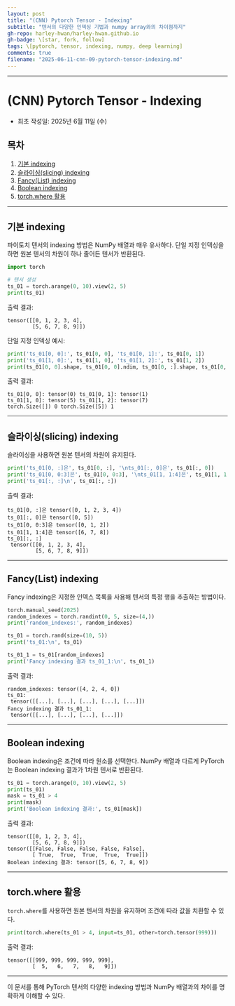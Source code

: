 ```yaml
---
layout: post
title: "(CNN) Pytorch Tensor - Indexing"
subtitle: "텐서의 다양한 인덱싱 기법과 numpy array와의 차이점까지"
gh-repo: harley-hwan/harley-hwan.github.io
gh-badge: \[star, fork, follow]
tags: \[pytorch, tensor, indexing, numpy, deep learning]
comments: true
filename: "2025-06-11-cnn-09-pytorch-tensor-indexing.md"
---
```


--------------------------------------------------------

# (CNN) Pytorch Tensor - Indexing

* 최초 작성일: 2025년 6월 11일 (수)

## 목차

1. [기본 indexing](#기본-indexing)
2. [슬라이싱(slicing) indexing](#슬라이싱slicing-indexing)
3. [Fancy(List) indexing](#fancylist-indexing)
4. [Boolean indexing](#boolean-indexing)
5. [torch.where 활용](#torchwhere-활용)

---

## 기본 indexing

파이토치 텐서의 indexing 방법은 NumPy 배열과 매우 유사하다. 단일 지정 인덱싱을 하면 원본 텐서의 차원이 하나 줄어든 텐서가 반환된다.

```python
import torch

# 텐서 생성
ts_01 = torch.arange(0, 10).view(2, 5)
print(ts_01)
```

출력 결과:

```
tensor([[0, 1, 2, 3, 4],
        [5, 6, 7, 8, 9]])
```

단일 지정 인덱싱 예시:

```python
print('ts_01[0, 0]:', ts_01[0, 0], 'ts_01[0, 1]:', ts_01[0, 1])
print('ts_01[1, 0]:', ts_01[1, 0], 'ts_01[1, 2]:', ts_01[1, 2])
print(ts_01[0, 0].shape, ts_01[0, 0].ndim, ts_01[0, :].shape, ts_01[0, :].ndim)
```

출력 결과:

```
ts_01[0, 0]: tensor(0) ts_01[0, 1]: tensor(1)
ts_01[1, 0]: tensor(5) ts_01[1, 2]: tensor(7)
torch.Size([]) 0 torch.Size([5]) 1
```

---

## 슬라이싱(slicing) indexing

슬라이싱을 사용하면 원본 텐서의 차원이 유지된다.

```python
print('ts_01[0, :]은', ts_01[0, :], '\nts_01[:, 0]은', ts_01[:, 0])
print('ts_01[0, 0:3]은', ts_01[0, 0:3], '\nts_01[1, 1:4]은', ts_01[1, 1:4])
print('ts_01[:, :]\n', ts_01[:, :])
```

출력 결과:

```
ts_01[0, :]은 tensor([0, 1, 2, 3, 4])
ts_01[:, 0]은 tensor([0, 5])
ts_01[0, 0:3]은 tensor([0, 1, 2])
ts_01[1, 1:4]은 tensor([6, 7, 8])
ts_01[:, :]
 tensor([[0, 1, 2, 3, 4],
         [5, 6, 7, 8, 9]])
```

---

## Fancy(List) indexing

Fancy indexing은 지정한 인덱스 목록을 사용해 텐서의 특정 행을 추출하는 방법이다.

```python
torch.manual_seed(2025)
random_indexes = torch.randint(0, 5, size=(4,))
print('random_indexes:', random_indexes)

ts_01 = torch.rand(size=(10, 5))
print('ts_01:\n', ts_01)

ts_01_1 = ts_01[random_indexes]
print('Fancy indexing 결과 ts_01_1:\n', ts_01_1)
```

출력 결과:

```
random_indexes: tensor([4, 2, 4, 0])
ts_01:
 tensor([[...], [...], [...], [...], [...]])
Fancy indexing 결과 ts_01_1:
 tensor([[...], [...], [...], [...]])
```

---

## Boolean indexing

Boolean indexing은 조건에 따라 원소를 선택한다. NumPy 배열과 다르게 PyTorch는 Boolean indexing 결과가 1차원 텐서로 반환된다.

```python
ts_01 = torch.arange(0, 10).view(2, 5)
print(ts_01)
mask = ts_01 > 4
print(mask)
print('Boolean indexing 결과:', ts_01[mask])
```

출력 결과:

```
tensor([[0, 1, 2, 3, 4],
        [5, 6, 7, 8, 9]])
tensor([[False, False, False, False, False],
        [ True,  True,  True,  True,  True]])
Boolean indexing 결과: tensor([5, 6, 7, 8, 9])
```

---

## torch.where 활용

`torch.where`를 사용하면 원본 텐서의 차원을 유지하며 조건에 따라 값을 치환할 수 있다.

```python
print(torch.where(ts_01 > 4, input=ts_01, other=torch.tensor(999)))
```

출력 결과:

```
tensor([[999, 999, 999, 999, 999],
        [  5,   6,   7,   8,   9]])
```

---

이 문서를 통해 PyTorch 텐서의 다양한 indexing 방법과 NumPy 배열과의 차이를 명확하게 이해할 수 있다.
